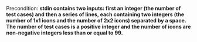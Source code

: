 Precondition: **stdin contains two inputs: first an integer (the number of test cases) and then a series of lines, each containing two integers (the number of 1x1 icons and the number of 2x2 icons) separated by a space. The number of test cases is a positive integer and the number of icons are non-negative integers less than or equal to 99.**